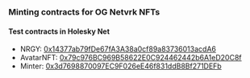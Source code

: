 ### Minting contracts for OG Netvrk NFTs

#### Test contracts in Holesky Net

- NRGY: [0x14377ab79fDe67fA3A38a0cf89a83736013acdA6](https://holesky.net/contract/0x14377ab79fDe67fA3A38a0cf89a83736013acdA6)
- AvatarNFT: [0x79c976BC969B58622E0C924462442b6A1eD20C8f](https://holesky.net/contract/0x79c976BC969B58622E0C924462442b6A1eD20C8f)
- Minter: [0x3d7698870097EC9F026eE46f831ddB8Bf271DEFb](https://holesky.net/contract/0x3d7698870097EC9F026eE46f831ddB8Bf271DEFb)
